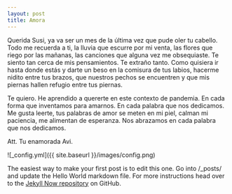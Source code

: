 ```yaml
---
layout: post
title: Amora
---
```


Querida Susi, ya va ser un mes de la última vez que pude oler tu cabello. Todo me recuerda a ti, la lluvia que escurre por mi venta, las flores que riego por las mañanas, las canciones que alguna vez me obsequiaste. Te siento tan cerca de mis pensamientos. Te extraño tanto. Como quisiera ir hasta donde estás y darte un beso en la comisura de tus labios, hacerme nidito entre tus brazos, que nuestros pechos se encuentren y que mis piernas hallen refugio entre tus piernas.

Te quiero. He aprendido a quererte en este contexto de pandemia. En cada forma que inventamos para amarnos. En cada palabra que nos dedicamos. Me gusta leerte, tus palabras de amor se meten en mi piel, calman mi paciencia, me alimentan de esperanza. Nos abrazamos en cada palabra que nos dedicamos. 

Att. Tu enamorada Avi. 


![_config.yml]({{ site.baseurl }}/images/config.png)

The easiest way to make your first post is to edit this one. Go into /_posts/ and update the Hello World markdown file. For more instructions head over to the [Jekyll Now repository](https://github.com/barryclark/jekyll-now) on GitHub.
